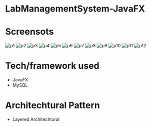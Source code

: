 # LabManagementSystem-JavaFX
# Screensots
![p1](https://user-images.githubusercontent.com/73926739/126142738-0c5fb151-a776-4961-92af-6afc819571de.png)
![p2](https://user-images.githubusercontent.com/73926739/126142897-d6b95043-10ed-4215-b3be-069d00250c84.png)
![p3](https://user-images.githubusercontent.com/73926739/126142900-a4a0a269-1f08-451e-8105-b3f63c3dc6cb.png)
![p4](https://user-images.githubusercontent.com/73926739/126142843-4bf4308b-5fbf-4b79-b497-a417909d56ea.png)
![p5](https://user-images.githubusercontent.com/73926739/126142854-50e64b64-f666-49a3-b451-de515736fd73.png)
![p6](https://user-images.githubusercontent.com/73926739/126142862-08d4794f-dcf9-4413-84e3-dff99dee226e.png)
![p7](https://user-images.githubusercontent.com/73926739/126142867-f428ae90-b1f2-43bd-a5c9-d0061c129cd4.png)
![p8](https://user-images.githubusercontent.com/73926739/126142870-9d1699e2-f498-4efb-b43d-6ed6e0ccc0a2.png)
![p9](https://user-images.githubusercontent.com/73926739/126142875-0c2979c1-e2cc-48f4-b4a9-cb8d05b42434.png)
![p10](https://user-images.githubusercontent.com/73926739/126142881-35f390c5-51ef-43db-8289-eb0c5c35b9ab.png)
![p11](https://user-images.githubusercontent.com/73926739/126142884-14e96228-5c9b-4ba7-8807-acea77b0af3f.png)
![p12](https://user-images.githubusercontent.com/73926739/126142891-de30f516-eab9-40ae-a9a0-1cdd261c7b3f.png)


# Tech/framework used
* JavaFX
* MySQL

# Architechtural Pattern
* Layered Architechtural



